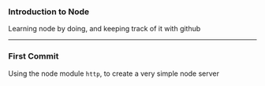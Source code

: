 ### Introduction to Node

Learning node by doing, and keeping track of it with github

-----
### First Commit
Using the node module `http`, to create a very simple node server

